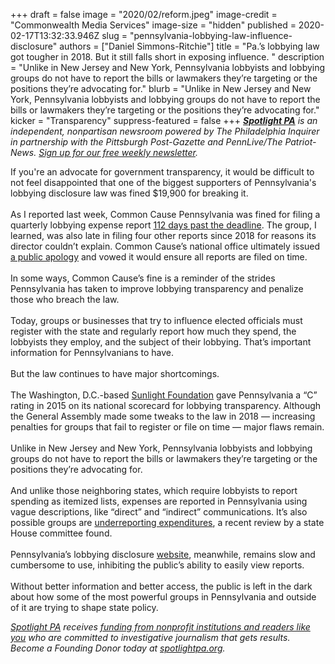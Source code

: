 +++
draft = false
image = "2020/02/reform.jpeg"
image-credit = "Commonwealth Media Services"
image-size = "hidden"
published = 2020-02-17T13:32:33.946Z
slug = "pennsylvania-lobbying-law-influence-disclosure"
authors = ["Daniel Simmons-Ritchie"]
title = "Pa.’s lobbying law got tougher in 2018. But it still falls short in exposing influence. "
description = "Unlike in New Jersey and New York, Pennsylvania lobbyists and lobbying groups do not have to report the bills or lawmakers they’re targeting or the positions they’re advocating for."
blurb = "Unlike in New Jersey and New York, Pennsylvania lobbyists and lobbying groups do not have to report the bills or lawmakers they’re targeting or the positions they’re advocating for."
kicker = "Transparency"
suppress-featured = false
+++
<a href="https://www.spotlightpa.org/"><i><b>Spotlight PA</b></i></a><i> is an independent, nonpartisan newsroom powered by The Philadelphia Inquirer in partnership with the Pittsburgh Post-Gazette and PennLive/The Patriot-News. </i><a href="https://www.spotlightpa.org/" target=_blank><i>Sign up for our free weekly newsletter</i></a><i>.</i>

If you're an advocate for government transparency, it would be difficult to not feel disappointed that one of the biggest supporters of Pennsylvania's lobbying disclosure law was fined $19,900 for breaking it.\
\
As I reported last week, Common Cause Pennsylvania was fined for filing a quarterly lobbying expense report [112 days past the deadline](https://www.spotlightpa.org/news/2020/02/pennsylvania-lobbying-law-ethics-commission-fine-common-cause/). The group, I learned, was also late in filing four other reports since 2018 for reasons its director couldn’t explain. Common Cause’s national office ultimately issued [a public apology](https://www.spotlightpa.org/pennsylvania-lobbying-law-common-cause-apologizes-fine/) and vowed it would ensure all reports are filed on time.\
\
In some ways, Common Cause’s fine is a reminder of the strides Pennsylvania has taken to improve lobbying transparency and penalize those who breach the law.\
\
Today, groups or businesses that try to influence elected officials must register with the state and regularly report how much they spend, the lobbyists they employ, and the subject of their lobbying. That’s important information for Pennsylvanians to have.\
\
But the law continues to have major shortcomings.\
\
The Washington, D.C.-based [Sunlight Foundation](https://sunlightfoundation.com/2015/08/12/how-transparent-is-your-states-lobbying-disclosure/) gave Pennsylvania a “C” rating in 2015 on its national scorecard for lobbying transparency. Although the General Assembly made some tweaks to the law in 2018 — increasing penalties for groups that fail to register or file on time — major flaws remain.\
\
Unlike in New Jersey and New York, Pennsylvania lobbyists and lobbying groups do not have to report the bills or lawmakers they’re targeting or the positions they’re advocating for.\
\
And unlike those neighboring states, which require lobbyists to report spending as itemized lists, expenses are reported in Pennsylvania using vague descriptions, like “direct” and “indirect” communications. It’s also possible groups are [underreporting expenditures](https://apnews.com/b3e1ddabd3af47529bef91ee2f30bfdb), a recent review by a state House committee found.\
\
Pennsylvania’s lobbying disclosure [website](https://www.palobbyingservices.pa.gov/Public/wfSearch.aspx), meanwhile, remains slow and cumbersome to use, inhibiting the public’s ability to easily view reports.\
\
Without better information and better access, the public is left in the dark about how some of the most powerful groups in Pennsylvania and outside of it are trying to shape state policy.

<a href="https://www.spotlightpa.org/"><i>Spotlight PA</i></a><i> receives </i><a href="https://www.spotlightpa.org/support"><i>funding from nonprofit institutions and readers like you</i></a><i> who are committed to investigative journalism that gets results. Become a Founding Donor today at </i><a href="https://www.spotlightpa.org/"><i>spotlightpa.org</i></a><i>.</i>
